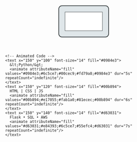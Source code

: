 <p align="center">
  <svg width="400" height="200" viewBox="0 0 400 200" xmlns="http://www.w3.org/2000/svg">
    <!-- Laptop -->
    <rect x="120" y="60" width="160" height="100" rx="10" ry="10" fill="#dfe6e9" stroke="#2d3436" stroke-width="2"/>
    <rect x="140" y="80" width="120" height="60" fill="#ffffff" stroke="#2d3436" stroke-width="1"/>
    
    <!-- Animated Code -->
    <text x="150" y="100" font-size="14" fill="#0984e3">
      &lt;Python/&gt;
      <animate attributeName="fill" values="#0984e3;#6c5ce7;#00cec9;#fd79a8;#0984e3" dur="5s" repeatCount="indefinite"/>
    </text>
    <text x="150" y="120" font-size="14" fill="#00b894">
      HTML | CSS | JS
      <animate attributeName="fill" values="#00b894;#e17055;#fab1a0;#81ecec;#00b894" dur="6s" repeatCount="indefinite"/>
    </text>
    <text x="150" y="140" font-size="14" fill="#d63031">
      Flask • SQL • AWS
      <animate attributeName="fill" values="#d63031;#e84393;#6c5ce7;#55efc4;#d63031" dur="7s" repeatCount="indefinite"/>
    </text>
  </svg>
</p>
